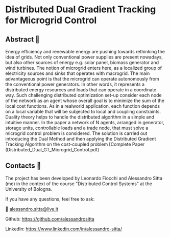# Distributed Dual Gradient Tracking for Microgrid Control

## Abstract :battery:
Energy efficiency and renewable energy are pushing towards rethinking the idea of grids. Not only conventional power supplies are present nowadays, but also other sources of energy e.g. solar panel, biomass generator and wind turbines. The notion of microgrid enters here, as a localized group of electricity sources and sinks that operates with macrogrid. The main advantageous point is that the microgrid can operate autonomously from the conventional power generators. In other words, it represents a distributed energy resources and loads that can operate in a coordinate way. Such challenging distributed optimization set-up consider each node of the network as an agent whose overall goal is to minimize the sum of the local cost functions. As in a realworld application, each function depends on a local variable that will be subjected to local and coupling constraints. Duality theory helps to handle the distributed algorithm in a simple and intuitive manner. In the paper a network of N agents, arranged in generator, storage units, controllable loads and a trade node, that must solve a microgrid control problem is considered. The solution is carried out introducing the Dual Method and then applying the Distributed Gradient Tracking Algorithm on the cost-coupled problem [Complete Paper (Distributed_Dual_GT_Microgrid_Control.pdf)

## Contacts :speech_balloon:
The project has been developed by Leonardo Fiocchi and Alessandro Sitta (me) in the context of the course "Distributed Control Systems" at the University of Bologna.

If you have any questions, feel free to ask:

:email: [alessandro.sitta@live.it](mailto:alessandro.sitta@live.it)

Github: https://github.com/alessandrositta

LinkedIn: https://www.linkedin.com/in/alessandro-sitta/
